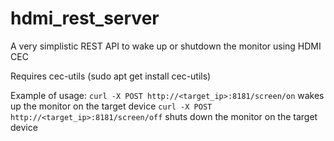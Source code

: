 # hdmi_rest_server
A very simplistic REST API to wake up or shutdown the monitor using HDMI CEC

Requires cec-utils (sudo apt get install cec-utils)

Example of usage:
`curl -X POST http://<target_ip>:8181/screen/on` wakes up the monitor on the target device
`curl -X POST http://<target_ip>:8181/screen/off` shuts down the monitor on the target device